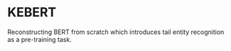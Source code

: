 # KEBERT
Reconstructing BERT from scratch which introduces tail entity recognition as a pre-training task.
